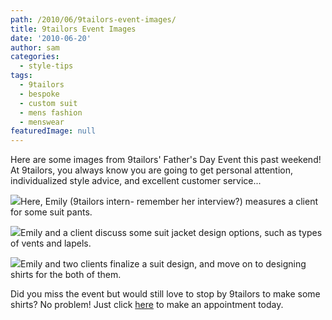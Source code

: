 ```yaml
---
path: /2010/06/9tailors-event-images/
title: 9tailors Event Images
date: '2010-06-20'
author: sam
categories:
  - style-tips
tags:
  - 9tailors
  - bespoke
  - custom suit
  - mens fashion
  - menswear
featuredImage: null
---
```

Here are some images from 9tailors' Father's Day Event this past weekend! At 9tailors, you always know you are going to get personal attention, individualized style advice, and excellent customer service...

[![](http://1.bp.blogspot.com/_20LDsLnO2rk/TB4lKIv864I/AAAAAAAAASE/qdw6zIJEEdU/s320/DSC06154.JPG)](http://1.bp.blogspot.com/_20LDsLnO2rk/TB4lKIv864I/AAAAAAAAASE/qdw6zIJEEdU/s1600/DSC06154.JPG)Here, Emily (9tailors intern- remember her interview?) measures a client for some suit pants.

 [![](http://1.bp.blogspot.com/_20LDsLnO2rk/TB4lJlc-XII/AAAAAAAAAR8/K-51M1DVmdQ/s320/DSC06163.JPG)](http://1.bp.blogspot.com/_20LDsLnO2rk/TB4lJlc-XII/AAAAAAAAAR8/K-51M1DVmdQ/s1600/DSC06163.JPG)Emily and a client discuss some suit jacket design options, such as types of vents and lapels. 

 [![](http://3.bp.blogspot.com/_20LDsLnO2rk/TB4lJHqO5BI/AAAAAAAAAR0/d8XGNOGr6Mg/s320/DSC06166.JPG)](http://3.bp.blogspot.com/_20LDsLnO2rk/TB4lJHqO5BI/AAAAAAAAAR0/d8XGNOGr6Mg/s1600/DSC06166.JPG)Emily and two clients finalize a suit design, and move on to designing shirts for the both of them. 

Did you miss the event but would still love to stop by 9tailors to make some shirts? No problem! Just click [here](http://9tailors.com/pages/contact_us) to make an appointment today.